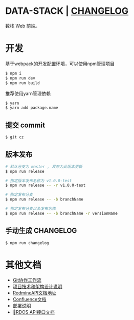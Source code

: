 # DATA-STACK | [CHANGELOG](./CHAGNELOG.md)

数栈 Web 前端。

# 开发
基于webpack的开发配置环境，可以使用npm管理项目

```bash
$ npm i
$ npm run dev
$ npm run build
```
推荐使用yarn管理依赖

```bash
$ yarn
$ yarn add package.name
```

## 提交 commit 

```bash
$ git cz
```

## 版本发布

```bash
# 默认分支为 master , 发布为此版本更新
$ npm run release

# 指定版本发布名称为 v1.0.0-test
$ npm run release -- -r v1.0.0-test

# 指定发布分支
$ npm run release -- -b branchName

# 指定发布分支以及发布名称
$ npm run release -- -b branchName -r versionName

```

## 手动生成 CHANGELOG

```bash
$ npm run changelog
```

# 其他文档
- [Git协作工作流](http://git.dtstack.cn/ziv/data-stack-web/wikis/gitflow)
- [项目技术和架构设计说明
](http://git.dtstack.cn/ziv/data-stack-web/wikis/Development)
- [RedmineAPI文档地址](http://redmine.prod.dtstack.cn/projects/rdos)
- [Confluence文档](http://confluence.dev.dtstack.cn/display/RDOS/RD-OS)
- [部署说明](http://git.dtstack.cn/ziv/data-stack-web/wikis/deploy)
- [RDOS API接口文档](http://git.dtstack.cn/dtstack/rdos-docs)


